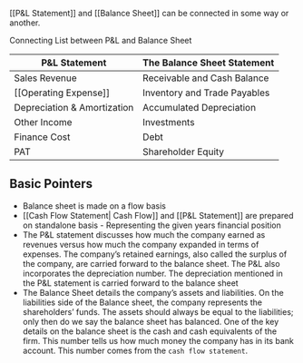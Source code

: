 [[P&L Statement]] and [[Balance Sheet]] can be connected in some way or another.

Connecting List between  P&L and Balance Sheet

P&L Statement | The Balance Sheet Statement
----|----
Sales Revenue	| Receivable and Cash Balance
[[Operating Expense]] | Inventory and Trade Payables
Depreciation & Amortization | Accumulated Depreciation
Other Income | Investments
Finance Cost | Debt
PAT | Shareholder Equity

## Basic Pointers

- Balance sheet is made on a flow basis
- [[Cash Flow Statement| Cash Flow]] and [[P&L Statement]] are prepared on standalone basis - Representing the given years financial position
- The P&L statement discusses how much the company earned as revenues versus how much the company expanded in terms of expenses. The company’s retained earnings, also called the surplus of the company, are carried forward to the balance sheet. The P&L also incorporates the depreciation number. The depreciation mentioned in the P&L statement is carried forward to the balance sheet
- The Balance Sheet details the company’s assets and liabilities. On the liabilities side of the Balance sheet, the company represents the shareholders’ funds. The assets should always be equal to the liabilities; only then do we say the balance sheet has balanced. One of the key details on the balance sheet is the cash and cash equivalents of the firm. This number tells us how much money the company has in its bank account. This number comes from the `cash flow statement`.